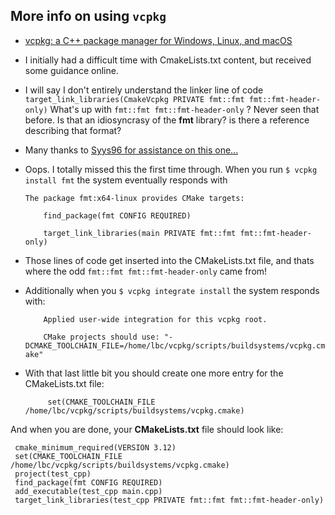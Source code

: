 ## More info on using `vcpkg`
 - [vcpkg: a C++ package manager for Windows, Linux, and macOS](https://docs.microsoft.com/en-us/cpp/build/vcpkg)
 - I initially had a difficult time with CmakeLists.txt content, but received some guidance online.  
 - I will say I don't entirely understand the linker line of code `target_link_libraries(CmakeVcpkg PRIVATE fmt::fmt fmt::fmt-header-only)`   What's up with `fmt::fmt fmt::fmt-header-only` ?  Never seen that before.  Is that an idiosyncrasy of the **fmt** library? is there a reference describing that format?
 - Many thanks to [Syys96 for assistance on this one... ](https://github.com/microsoft/vcpkg/issues/11354#issuecomment-633248199)
 - Oops.  I totally missed this the first time through.  When you run `$ vcpkg install fmt` the system eventually responds with 
 
     `The package fmt:x64-linux provides CMake targets:`
     
     `    find_package(fmt CONFIG REQUIRED)`
     
     `    target_link_libraries(main PRIVATE fmt::fmt fmt::fmt-header-only)`
     
 - Those lines of code get inserted into the CMakeLists.txt file, and thats where the odd `fmt::fmt fmt::fmt-header-only` came from!
 - Additionally when you `$ vcpkg integrate install` the system responds with: 
 
     `    Applied user-wide integration for this vcpkg root.`

     `    CMake projects should use: "-DCMAKE_TOOLCHAIN_FILE=/home/lbc/vcpkg/scripts/buildsystems/vcpkg.cmake"`
     
 - With that last little bit you should create one more entry for the CMakeLists.txt file:  
 
      `     set(CMAKE_TOOLCHAIN_FILE /home/lbc/vcpkg/scripts/buildsystems/vcpkg.cmake)` 
      
  And when you are done, your **CMakeLists.txt** file should look like: 

     cmake_minimum_required(VERSION 3.12)     
     set(CMAKE_TOOLCHAIN_FILE /home/lbc/vcpkg/scripts/buildsystems/vcpkg.cmake)     
     project(test_cpp)     
     find_package(fmt CONFIG REQUIRED)     
     add_executable(test_cpp main.cpp)     
     target_link_libraries(test_cpp PRIVATE fmt::fmt fmt::fmt-header-only)

 
